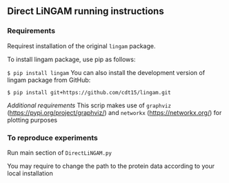 ## Direct LiNGAM running instructions
### Requirements
Requirest installation of the original `lingam` package.

To install lingam package, use pip as follows:

`$ pip install lingam`
You can also install the development version of lingam package from GitHub:

`$ pip install git+https://github.com/cdt15/lingam.git`

*Additional requirements* 
This scrip makes use of `graphviz` (https://pypi.org/project/graphviz/) and `networkx` (https://networkx.org/) for plotting purposes

### To reproduce experiments
Run main section of `DirectLiNGAM.py`  

You may require to change the path to the protein data according to your local installation
